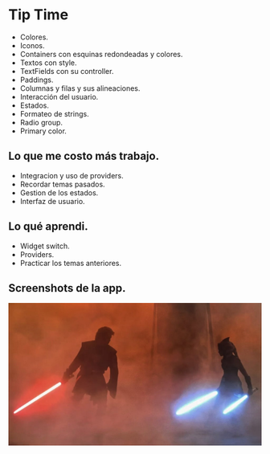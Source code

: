 # Tip Time

- Colores.
- Iconos.
- Containers con esquinas redondeadas y colores.
- Textos con style.
- TextFields con su controller.
- Paddings.
- Columnas y filas y sus alineaciones.
- Interacción del usuario.
- Estados.
- Formateo de strings.
- Radio group.
- Primary color.

## Lo que me costo más trabajo.

- Integracion y uso de providers.
- Recordar temas pasados.
- Gestion de los estados.
- Interfaz de usuario.

## Lo qué aprendi.

- Widget switch.
- Providers.
- Practicar los temas anteriores.

## Screenshots de la app.

![Imagen EPICA para probar](https://github.com/eMatsu98/movile-lgs/blob/main/imgsAct/pruebaImagenAnakin.jpg?raw=true)
